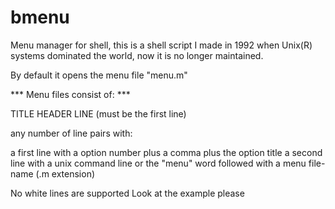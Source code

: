 # bmenu

Menu manager for shell, this is a shell script I made in 1992 when Unix(R) systems dominated the world, now it is no longer maintained.

By default it opens the menu file "menu.m"

*** Menu files consist of: ***

TITLE HEADER LINE (must be the first line)

any number of line pairs with:

a first line with a option number plus a comma plus the option title a second line with a unix command line or the "menu" word followed with a menu file-name (.m extension)

No white lines are supported Look at the example please
